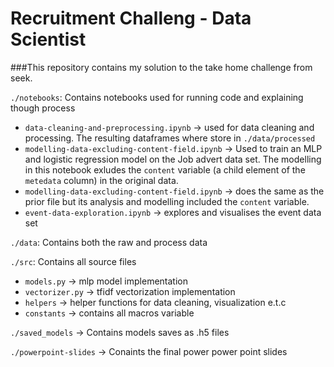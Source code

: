 # Recruitment Challeng - Data Scientist
###This repository contains my solution to the take home challenge from seek.

`./notebooks`: Contains notebooks used for running code and explaining though process
- `data-cleaning-and-preprocessing.ipynb` -> used for data cleaning and processing. The resulting dataframes where store in `./data/processed`
- `modelling-data-excluding-content-field.ipynb` -> Used to train an MLP and logistic regression model on the Job advert data set. The modelling in this notebook exludes the `content` variable (a child element of the `metedata` column) in the original data.
- `modelling-data-excluding-content-field.ipynb` -> does the same as the prior file but its analysis and modelling included the `content` variable.
- `event-data-exploration.ipynb` -> explores and visualises the event data set

`./data`: Contains both the raw and process data

`./src`: Contains all source files

- `models.py` -> mlp model implementation 
- `vectorizer.py` -> tfidf vectorization implementation
- `helpers` -> helper functions for data cleaning, visualization e.t.c
- `constants` -> contains all macros variable

`./saved_models` -> Contains models saves as .h5 files

`./powerpoint-slides` -> Conaints the final power power point slides


